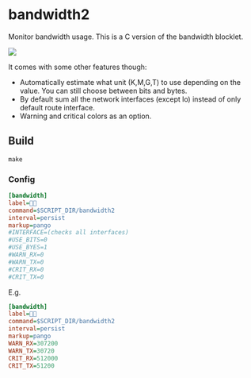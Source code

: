 # bandwidth2

Monitor bandwidth usage.
This is a C version of the bandwidth blocklet.

![](bandwidth2.png)

It comes with some other features though:
* Automatically estimate what unit (K,M,G,T) to use depending on the value. You can still choose between bits and bytes.
* By default sum all the network interfaces (except lo) instead of only default route interface.
* Warning and critical colors as an option.

## Build

```
make
```

### Config
```ini
[bandwidth]
label=
command=$SCRIPT_DIR/bandwidth2 
interval=persist
markup=pango
#INTERFACE=(checks all interfaces)
#USE_BITS=0
#USE_BYES=1
#WARN_RX=0
#WARN_TX=0
#CRIT_RX=0
#CRIT_TX=0
```

E.g.

```ini
[bandwidth]
label=
command=$SCRIPT_DIR/bandwidth2 
interval=persist
markup=pango
WARN_RX=307200
WARN_TX=30720
CRIT_RX=512000
CRIT_TX=51200
```
